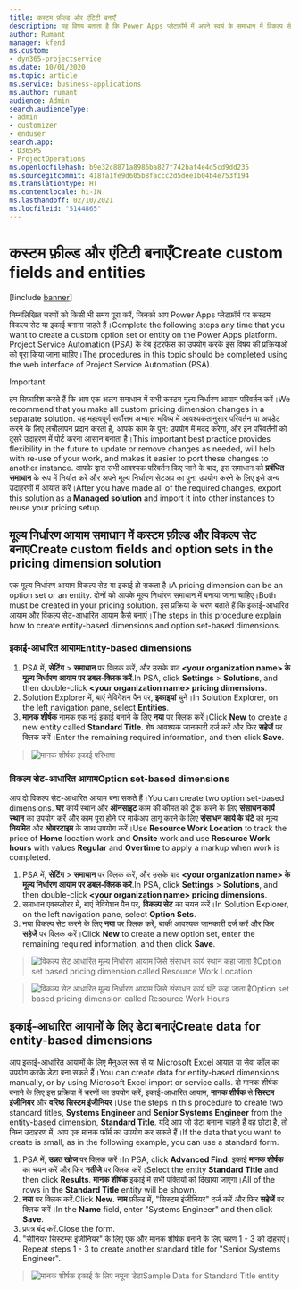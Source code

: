 ```yaml
---
title: कस्टम फ़ील्ड और एंटिटी बनाएँ
description: यह विषय बताता है कि Power Apps प्लेटफ़ॉर्म में अपने स्वयं के समाधान में विकल्प सेट और इकाईयाँ कैसे बनाएं.
author: Rumant
manager: kfend
ms.custom:
- dyn365-projectservice
ms.date: 10/01/2020
ms.topic: article
ms.service: business-applications
ms.author: rumant
audience: Admin
search.audienceType:
- admin
- customizer
- enduser
search.app:
- D365PS
- ProjectOperations
ms.openlocfilehash: b9e32c8871a8986ba827f742baf4e4d5cd9dd235
ms.sourcegitcommit: 418fa1fe9d605b8faccc2d5dee1b04b4e753f194
ms.translationtype: HT
ms.contentlocale: hi-IN
ms.lasthandoff: 02/10/2021
ms.locfileid: "5144865"
---
```

# <a name="create-custom-fields-and-entities"></a><span data-ttu-id="737ee-103">कस्टम फ़ील्ड और एंटिटी बनाएँ</span><span class="sxs-lookup"><span data-stu-id="737ee-103">Create custom fields and entities</span></span> 

[!include [banner](../includes/psa-now-project-operations.md)]

<span data-ttu-id="737ee-104">निम्नलिखित चरणों को किसी भी समय पूरा करें, जिनको आप Power Apps प्लेटफ़ॉर्म पर कस्टम विकल्प सेट या इकाई बनाना चाहते हैं।</span><span class="sxs-lookup"><span data-stu-id="737ee-104">Complete the following steps any time that you want to create a custom option set or entity on the Power Apps platform.</span></span>  
<span data-ttu-id="737ee-105">Project Service Automation (PSA) के वेब इंटरफेस का उपयोग करके इस विषय की प्रक्रियाओं को पूरा किया जाना चाहिए।</span><span class="sxs-lookup"><span data-stu-id="737ee-105">The procedures in this topic should be completed using the web interface of Project Service Automation (PSA).</span></span>

> [!IMPORTANT]
> <span data-ttu-id="737ee-106">हम सिफारिश करते हैं कि आप एक अलग समाधान में सभी कस्टम मूल्य निर्धारण आयाम परिवर्तन करें।</span><span class="sxs-lookup"><span data-stu-id="737ee-106">We recommend that you make all custom pricing dimension changes in a separate solution.</span></span> <span data-ttu-id="737ee-107">यह महत्वपूर्ण सर्वोत्तम अभ्यास भविष्य में आवश्यकतानुसार परिवर्तन या अपडेट करने के लिए लचीलापन प्रदान करता है, आपके काम के पुन: उपयोग में मदद करेगा, और इन परिवर्तनों को दूसरे उदाहरण में पोर्ट करना आसान बनाता है।</span><span class="sxs-lookup"><span data-stu-id="737ee-107">This important best practice provides flexibility in the future to update or remove changes as needed, will help with re-use of your work, and makes it easier to port these changes to another instance.</span></span> <span data-ttu-id="737ee-108">आपके द्वारा सभी आवश्यक परिवर्तन किए जाने के बाद, इस समाधान को **प्रबंधित समाधान** के रूप में निर्यात करें और अपने मूल्य निर्धारण सेटअप का पुन: उपयोग करने के लिए इसे अन्य उदाहरणों में आयात करें।</span><span class="sxs-lookup"><span data-stu-id="737ee-108">After you have made all of the required changes, export this solution as a **Managed solution** and import it into other instances to reuse your pricing setup.</span></span>

  
## <a name="create-custom-fields-and-option-sets-in-the-pricing-dimension-solution"></a><span data-ttu-id="737ee-109">मूल्य निर्धारण आयाम समाधान में कस्टम फ़ील्ड और विकल्प सेट बनाएं</span><span class="sxs-lookup"><span data-stu-id="737ee-109">Create custom fields and option sets in the pricing dimension solution</span></span>

<span data-ttu-id="737ee-110">एक मूल्य निर्धारण आयाम विकल्प सेट या इकाई हो सकता है।</span><span class="sxs-lookup"><span data-stu-id="737ee-110">A pricing dimension can be an option set or an entity.</span></span> <span data-ttu-id="737ee-111">दोनों को आपके मूल्य निर्धारण समाधान में बनाया जाना चाहिए।</span><span class="sxs-lookup"><span data-stu-id="737ee-111">Both must be created in your pricing solution.</span></span> <span data-ttu-id="737ee-112">इस प्रक्रिया के चरण बताते हैं कि इकाई-आधारित आयाम और विकल्प सेट-आधारित आयाम कैसे बनाएं।</span><span class="sxs-lookup"><span data-stu-id="737ee-112">The steps in this procedure explain how to create entity-based dimensions and option set-based dimensions.</span></span>

### <a name="entity-based-dimensions"></a><span data-ttu-id="737ee-113">इकाई-आधारित आयाम</span><span class="sxs-lookup"><span data-stu-id="737ee-113">Entity-based dimensions</span></span>

1. <span data-ttu-id="737ee-114">PSA में, **सेटिंग** > **समाधान** पर क्लिक करें, और उसके बाद **\<your organization name> के मूल्य निर्धारण आयाम पर डबल-क्लिक करें**.</span><span class="sxs-lookup"><span data-stu-id="737ee-114">In PSA, click **Settings** > **Solutions**, and then double-click **\<your organization name> pricing dimensions**.</span></span>
2. <span data-ttu-id="737ee-115">Solution Explorer में, बाएं नेविगेशन पैन पर, **इकाइयां** चुनें।</span><span class="sxs-lookup"><span data-stu-id="737ee-115">In Solution Explorer, on the left navigation pane, select **Entities**.</span></span>
3. <span data-ttu-id="737ee-116">**मानक शीर्षक** नामक एक नई इकाई बनाने के लिए **नया** पर क्लिक करें।</span><span class="sxs-lookup"><span data-stu-id="737ee-116">Click **New** to create a new entity called **Standard Title**.</span></span> <span data-ttu-id="737ee-117">शेष आवश्यक जानकारी दर्ज करें और फिर **सहेजें** पर क्लिक करें।</span><span class="sxs-lookup"><span data-stu-id="737ee-117">Enter the remaining required information, and then click **Save**.</span></span>

> ![मानक शीर्षक इकाई परिभाषा](media/Standard-Title-entity-definition.png)


### <a name="option-set-based-dimensions"></a><span data-ttu-id="737ee-119">विकल्प सेट-आधारित आयाम</span><span class="sxs-lookup"><span data-stu-id="737ee-119">Option set-based dimensions</span></span> 
<span data-ttu-id="737ee-120">आप दो विकल्प सेट-आधारित आयाम बना सकते हैं।</span><span class="sxs-lookup"><span data-stu-id="737ee-120">You can create two option set-based dimensions.</span></span> <span data-ttu-id="737ee-121">**घर** कार्य स्थान और **ऑनसाइट** काम की कीमत को ट्रैक करने के लिए **संसाधन कार्य स्थान** का उपयोग करें और काम पूरा होने पर मार्कअप लागू करने के लिए **संसाधन कार्य के घंटे** को मूल्य **नियमित** और **ओवरटाइम** के साथ उपयोग करें।</span><span class="sxs-lookup"><span data-stu-id="737ee-121">Use **Resource Work Location** to track the price of **Home** location work and **Onsite** work and use **Resource Work hours** with values **Regular** and **Overtime** to apply a markup when work is completed.</span></span>


1. <span data-ttu-id="737ee-122">PSA में, **सेटिंग** > **समाधान** पर क्लिक करें, और उसके बाद **\<your organization name> के मूल्य निर्धारण आयाम पर डबल-क्लिक करें**.</span><span class="sxs-lookup"><span data-stu-id="737ee-122">In PSA, click **Settings** > **Solutions**, and then double-click  **\<your organization name> pricing dimensions**.</span></span> 
2. <span data-ttu-id="737ee-123">समाधान एक्स्प्लोरर में, बाएं नेविगेशन पैन पर, **विकल्प सेट** का चयन करें।</span><span class="sxs-lookup"><span data-stu-id="737ee-123">In Solution Explorer, on the left navigation pane, select  **Option Sets**.</span></span> 
3. <span data-ttu-id="737ee-124">नया विकल्प सेट करने के लिए **नया** पर क्लिक करें, बाकी आवश्यक जानकारी दर्ज करें और फिर **सहेजें** पर क्लिक करें।</span><span class="sxs-lookup"><span data-stu-id="737ee-124">Click **New** to create a new option set, enter the remaining required information, and then click **Save**.</span></span>

> ![<span data-ttu-id="737ee-125">विकल्प सेट आधारित मूल्य निर्धारण आयाम जिसे संसाधन कार्य स्थान कहा जाता है</span><span class="sxs-lookup"><span data-stu-id="737ee-125">Option set based pricing dimension called Resource Work Location</span></span> ](media/Option-set-PD-called-Resource-Work-Location.png)

> ![<span data-ttu-id="737ee-126">विकल्प सेट आधारित मूल्य निर्धारण आयाम जिसे संसाधन कार्य घंटे कहा जाता है</span><span class="sxs-lookup"><span data-stu-id="737ee-126">Option set based pricing dimension called Resource Work Hours</span></span> ](media/Option-set-PD-called-Resource-Work-Hours.PNG)


## <a name="create-data-for-entity-based-dimensions"></a><span data-ttu-id="737ee-127">इकाई-आधारित आयामों के लिए डेटा बनाएं</span><span class="sxs-lookup"><span data-stu-id="737ee-127">Create data for entity-based dimensions</span></span>

<span data-ttu-id="737ee-128">आप इकाई-आधारित आयामों के लिए मैनुअल रूप से या Microsoft Excel आयात या सेवा कॉल का उपयोग करके डेटा बना सकते हैं।</span><span class="sxs-lookup"><span data-stu-id="737ee-128">You can create data for entity-based dimensions manually, or by using Microsoft Excel import or service calls.</span></span> <span data-ttu-id="737ee-129">दो मानक शीर्षक बनाने के लिए इस प्रक्रिया में चरणों का उपयोग करें, इकाई-आधारित आयाम, **मानक शीर्षक** से **सिस्टम इंजीनियर** और **वरिष्ठ सिस्टम इंजीनियर**।</span><span class="sxs-lookup"><span data-stu-id="737ee-129">Use the steps in this procedure to create two standard titles, **Systems Engineer** and **Senior Systems Engineer** from the entity-based dimension, **Standard Title**.</span></span> <span data-ttu-id="737ee-130">यदि आप जो डेटा बनाना चाहते हैं वह छोटा है, तो निम्न उदाहरण में, आप एक मानक फॉर्म का उपयोग कर सकते हैं।</span><span class="sxs-lookup"><span data-stu-id="737ee-130">If the data that you want to create is small, as in the following example, you can use a standard form.</span></span>

1. <span data-ttu-id="737ee-131">PSA में, **उन्नत खोज** पर क्लिक करें।</span><span class="sxs-lookup"><span data-stu-id="737ee-131">In PSA, click **Advanced Find**.</span></span> <span data-ttu-id="737ee-132">इकाई **मानक शीर्षक** का चयन करें और फिर **नतीजे** पर क्लिक करें।</span><span class="sxs-lookup"><span data-stu-id="737ee-132">Select the entity **Standard Title** and then click **Results**.</span></span> <span data-ttu-id="737ee-133">**मानक शीर्षक** इकाई में सभी पंक्तियों को दिखाया जाएगा।</span><span class="sxs-lookup"><span data-stu-id="737ee-133">All of the rows in the **Standard Title** entity will be shown.</span></span>
2. <span data-ttu-id="737ee-134">**नया** पर क्लिक करें.</span><span class="sxs-lookup"><span data-stu-id="737ee-134">Click **New**.</span></span> <span data-ttu-id="737ee-135">**नाम** फ़ील्ड में, "सिस्टम इंजीनियर" दर्ज करें और फिर **सहेजें** पर क्लिक करें।</span><span class="sxs-lookup"><span data-stu-id="737ee-135">In the **Name** field, enter "Systems Engineer" and then click **Save**.</span></span>
3. <span data-ttu-id="737ee-136">प्रपत्र बंद करें.</span><span class="sxs-lookup"><span data-stu-id="737ee-136">Close the form.</span></span> 
4. <span data-ttu-id="737ee-137">"सीनियर सिस्टम्स इंजीनियर" के लिए एक और मानक शीर्षक बनाने के लिए चरण 1 - 3 को दोहराएं।</span><span class="sxs-lookup"><span data-stu-id="737ee-137">Repeat steps 1 - 3 to create another standard title for "Senior Systems Engineer".</span></span>

> ![<span data-ttu-id="737ee-138">मानक शीर्षक इकाई के लिए नमूना डेटा</span><span class="sxs-lookup"><span data-stu-id="737ee-138">Sample Data for Standard Title entity</span></span> ](media/ST-data.png)


